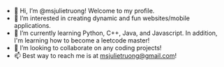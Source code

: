 - 👋 Hi, I’m @msjulietruong! Welcome to my profile.
- 👀 I’m interested in creating dynamic and fun websites/mobile applications.
- 🌱 I’m currently learning Python, C++, Java, and Javascript. In addition, I'm learning how to become a leetcode master!
- 💞️ I’m looking to collaborate on any coding projects!
- 📫 Best way to reach me is at msjulietruong@gmail.com!

<!---
msjulietruong/msjulietruong is a ✨ special ✨ repository because its `README.md` (this file) appears on your GitHub profile.
You can click the Preview link to take a look at your changes.
--->
